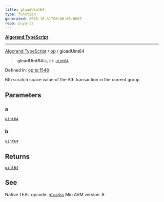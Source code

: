 ```yaml
---
title: gloadUint64
type: function
generated: 2025-10-31T00:00:00.000Z
repo: puya-ts
---
```


[**Algorand TypeScript**](docs/_md/README)

---

[Algorand TypeScript](docs/_md/modules) / [op](/reference/algorand-typescript/api/op/readme/) / gloadUint64

> **gloadUint64**(`a`, `b`): [`uint64`](/reference/algorand-typescript/api/index/type-aliases/uint64/)

Defined in: [op.ts:1548](https://github.com/algorandfoundation/puya-ts/blob/main/packages/algo-ts/src/op.ts#L1548)

Bth scratch space value of the Ath transaction in the current group

## Parameters

### a

[`uint64`](/reference/algorand-typescript/api/index/type-aliases/uint64/)

### b

[`uint64`](/reference/algorand-typescript/api/index/type-aliases/uint64/)

## Returns

[`uint64`](/reference/algorand-typescript/api/index/type-aliases/uint64/)

## See

Native TEAL opcode: [`gloadss`](https://dev.algorand.co/reference/algorand-teal/opcodes#gloadss)
Min AVM version: 6

